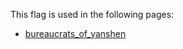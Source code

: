 This flag is used in the following pages:
 - [bureaucrats_of_yanshen](../events/bureaucrats_of_yanshen.md)
